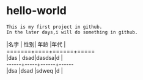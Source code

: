 # hello-world

```
This is my first project in github.
In the later days,i will do something in github.
```

|名字  | 性别| 年龄 |年代 |  
=======+====+======+=====  
|das  | dsad|dasdsa|d    |  
------+-----+------+------  
|dsa  |dsad |sdweq |d    |  

    
